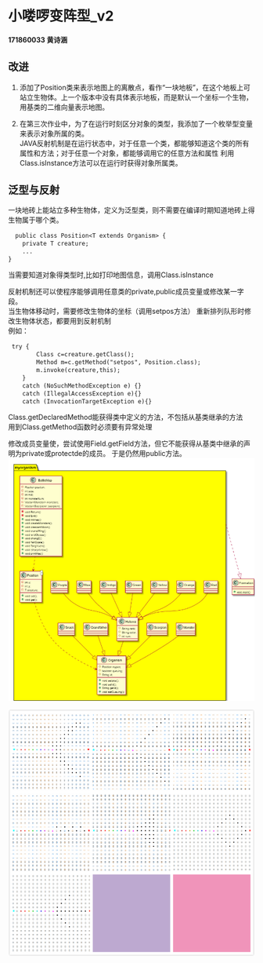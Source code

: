 ﻿# 小喽啰变阵型_v2
#### 171860033 黄诗涵

## 改进
1. 添加了Position类来表示地图上的离散点，看作“一块地板”，在这个地板上可站立生物体。上一个版本中没有具体表示地板，而是默认一个坐标一个生物，用基类的二维向量表示地图。

2. 在第三次作业中，为了在运行时刻区分对象的类型，我添加了一个枚举型变量来表示对象所属的类。  
JAVA反射机制是在运行状态中，对于任意一个类，都能够知道这个类的所有属性和方法；对于任意一个对象，都能够调用它的任意方法和属性
利用Class.isInstance方法可以在运行时获得对象所属类。

## 泛型与反射
一块地砖上能站立多种生物体，定义为泛型类，则不需要在编译时期知道地砖上得生物属于哪个类。  
```
  public class Position<T extends Organism> {
    private T creature;
    ...
}
```
当需要知道对象得类型时,比如打印地图信息，调用Class.isInstance  

反射机制还可以使程序能够调用任意类的private,public成员变量或修改某一字段。  
当生物体移动时，需要修改生物体的坐标（调用setpos方法）
重新排列队形时修改生物体状态，都要用到反射机制  
例如：  
```
 try {
        Class c=creature.getClass();
        Method m=c.getMethod("setpos", Position.class);
        m.invoke(creature,this);
    }
    catch (NoSuchMethodException e) {}
    catch (IllegalAccessException e){}
    catch (InvocationTargetException e){}
```
Class.getDeclaredMethod能获得类中定义的方法，不包括从基类继承的方法  
用到Class.getMethod函数时必须要有异常处理

修改成员变量使，尝试使用Field.getField方法，但它不能获得从基类中继承的声明为private或protectde的成员。 于是仍然用public方法。
![uml](hw4_uml.png)

![output](exp.png)